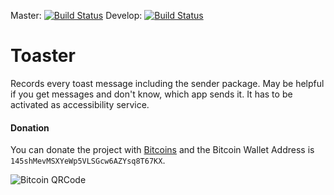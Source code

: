 Master: [![Build Status](https://travis-ci.org/mars3142/toaster.svg?branch=master)](https://travis-ci.org/mars3142/toaster) Develop: [![Build Status](https://travis-ci.org/mars3142/toaster.svg?branch=develop)](https://travis-ci.org/mars3142/toaster) 

Toaster
=======

Records every toast message including the sender package. May be helpful if you get messages and don't know, which app sends it.
It has to be activated as accessibility service.


#### Donation

You can donate the project with [Bitcoins](http://en.wikipedia.org/wiki/Bitcoin) and the Bitcoin Wallet Address is `145shMevMSXYeWp5VLSGcw6AZYsq8T67KX`.

![Bitcoin QRCode](qrcode_bitcoin.png)
